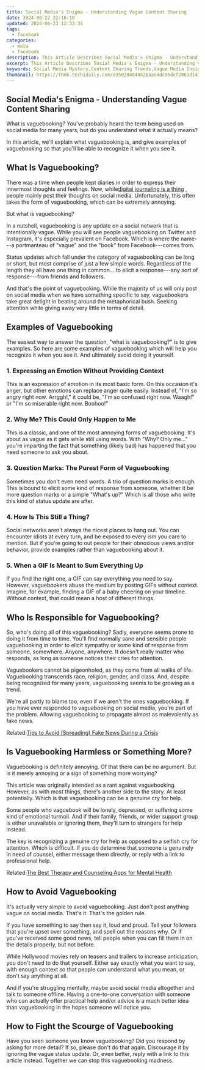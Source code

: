 ```yaml
---
title: Social Media's Enigma - Understanding Vague Content Sharing
date: 2024-06-22 22:16:10
updated: 2024-06-23 12:33:34
tags:
  - facebook
categories:
  - meta
  - facebook
description: This Article Describes Social Media's Enigma - Understanding Vague Content Sharing
excerpt: This Article Describes Social Media's Enigma - Understanding Vague Content Sharing
keywords: Social Media Mystery,Content Sharing Trends,Vague Media Insights,Social Platform Confusion,Elusive Posts Analysis,Unclear Messaging Strategies,Baffling Content Spread
thumbnail: https://thmb.techidaily.com/e350204044526aae4dc95dcf2061d143539918222d877d21899914ec625ed9d1.jpg
---
```


## Social Media's Enigma - Understanding Vague Content Sharing

 What is vaguebooking? You've probably heard the term being used on social media for many years, but do you understand what it actually means?

 In this article, we'll explain what vaguebooking is, and give examples of vaguebooking so that you'll be able to recognize it when you see it.

## What Is Vaguebooking?

 There was a time when people kept diaries in order to express their innermost thoughts and feelings. Now, while[digital journaling is a thing](https://www.makeuseof.com/tag/the-beginners-guide-to-digital-journaling/) , people mainly post their thoughts on social media. Unfortunately, this often takes the form of vaguebooking, which can be extremely annoying.

But what is vaguebooking?

 In a nutshell, vaguebooking is any update on a social network that is intentionally vague. While you will see people vaguebooking on Twitter and Instagram, it's especially prevalent on Facebook. Which is where the name---a portmanteau of "vague" and the "book" from Facebook---comes from.

 Status updates which fall under the category of vaguebooking can be long or short, but most comprise of just a few simple words. Regardless of the length they all have one thing in common... to elicit a response---any sort of response---from friends and followers.

 And that's the point of vaguebooking. While the majority of us will only post on social media when we have something specific to say, vaguebookers take great delight in beating around the metaphorical bush. Seeking attention while giving away very little in terms of detail.

## Examples of Vaguebooking

 The easiest way to answer the question, "what is vaguebooking?" is to give examples. So here are some examples of vaguebooking which will help you recognize it when you see it. And ultimately avoid doing it yourself.

### 1\. Expressing an Emotion Without Providing Context

 This is an expression of emotion in its most basic form. On this occasion it's anger, but other emotions can replace anger quite easily. Instead of, "I'm so angry right now. Arrggh!," it could be, "I'm so confused right now. Waagh!" or "I'm so miserable right now. Boohoo!"

### 2\. Why Me? This Could Only Happen to Me

 This is a classic, and one of the most annoying forms of vaguebooking. It's about as vague as it gets while still using words. With "Why? Only me..." you're imparting the fact that something (likely bad) has happened that you need someone to ask you about.

### 3\. Question Marks: The Purest Form of Vaguebooking

 Sometimes you don't even need words. A trio of question marks is enough. This is bound to elicit some kind of response from someone, whether it be more question marks or a simple "What's up?" Which is all those who write this kind of status update are after.

### 4\. How Is This Still a Thing?

 Social networks aren't always the nicest places to hang out. You can encounter idiots at every turn, and be exposed to every ism you care to mention. But if you're going to out people for their obnoxious views and/or behavior, provide examples rather than vaguebooking about it.

### 5\. When a GIF Is Meant to Sum Everything Up

 If you find the right one, a GIF can say everything you need to say. However, vaguebookers abuse the medium by posting GIFs without context. Imagine, for example, finding a GIF of a baby cheering on your timeline. Without context, that could mean a host of different things.

## Who Is Responsible for Vaguebooking?

 So, who's doing all of this vaguebooking? Sadly, everyone seems prone to doing it from time to time. You'll find normally sane and sensible people vaguebooking in order to elicit sympathy or some kind of response from someone, somewhere. Anyone, anywhere. It doesn't really matter who responds, as long as someone notices their cries for attention.

 Vaguebookers cannot be pigeonholed, as they come from all walks of life. Vaguebooking transcends race, religion, gender, and class. And, despite being recognized for many years, vaguebooking seems to be growing as a trend.

 We're all partly to blame too, even if we aren't the ones vaguebooking. If you have ever responded to vaguebooking on social media, you're part of the problem. Allowing vaguebooking to propagate almost as malevolently as fake news.

 Related:[Tips to Avoid (Spreading) Fake News During a Crisis](https://www.makeuseof.com/tag/quickly-avoid-fake-news-unfolding-crisis/)

## Is Vaguebooking Harmless or Something More?

 Vaguebooking is definitely annoying. Of that there can be no argument. But is it merely annoying or a sign of something more worrying?

 This article was originally intended as a rant against vaguebooking. However, as with most things, there's another side to the story. At least potentially. Which is that vaguebooking can be a genuine cry for help.

 Some people who vaguebook will be lonely, depressed, or suffering some kind of emotional turmoil. And if their family, friends, or wider support group is either unavailable or ignoring them, they'll turn to strangers for help instead.

 The key is recognizing a genuine cry for help as opposed to a selfish cry for attention. Which is difficult. If you do determine that someone is genuinely in need of counsel, either message them directly, or reply with a link to professional help.

 Related:[The Best Therapy and Counseling Apps for Mental Health](https://www.makeuseof.com/tag/mental-health-apps-people-cant-see-therapist/)

## How to Avoid Vaguebooking

 It's actually very simple to avoid vaguebooking. Just don't post anything vague on social media. That's it. That's the golden rule.

 If you have something to say then say it, loud and proud. Tell your followers that you're upset over something, and spell out the reasons why. Or if you've received some good news, tell people when you can fill them in on the details properly, but not before.

 While Hollywood movies rely on teasers and trailers to increase anticipation, you don't need to do that yourself. Either say exactly what you want to say, with enough context so that people can understand what you mean, or don't say anything at all.

 And if you're struggling mentally, maybe avoid social media altogether and talk to someone offline. Having a one-to-one conversation with someone who can actually offer practical help and/or advice is a much better idea than vaguebooking in the hopes someone will notice you.

## How to Fight the Scourge of Vaguebooking

 Have you seen someone you know vaguebooking? Did you respond by asking for more detail? If so, please don't do that again. Discourage it by ignoring the vague status update. Or, even better, reply with a link to this article instead. Together we can stop this vaguebooking madness.


<ins class="adsbygoogle"
     style="display:block"
     data-ad-format="autorelaxed"
     data-ad-client="ca-pub-7571918770474297"
     data-ad-slot="1223367746"></ins>



<ins class="adsbygoogle"
     style="display:block"
     data-ad-client="ca-pub-7571918770474297"
     data-ad-slot="8358498916"
     data-ad-format="auto"
     data-full-width-responsive="true"></ins>
